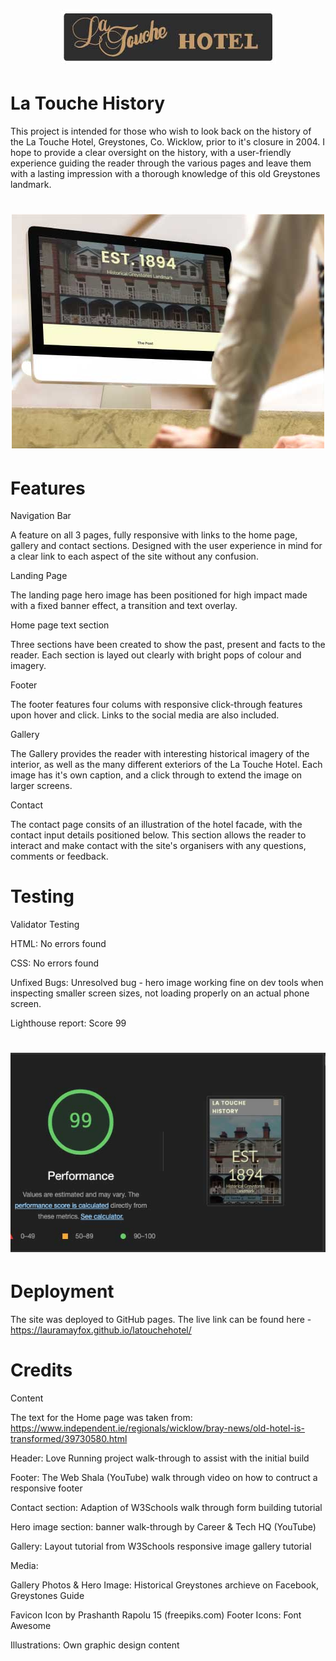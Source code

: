 <h1 align="center"><img src="/assets/images/latouchelogo.jpg"/></h1>

# La Touche History

This project is intended for those who wish to look back on the history of the
La Touche Hotel, Greystones, Co. Wicklow, prior to it's closure in 2004. 
I hope to provide a clear oversight on the history, with a user-friendly experience 
guiding the reader through the various pages and leave them with a lasting impression 
with a thorough knowledge of this old Greystones landmark.

<h1 align="center"><img src="/assets/images/mockup.jpg"/></h1>

# Features

Navigation Bar

A feature on all 3 pages, fully responsive with links to the home page, gallery and contact sections. 
Designed with the user experience in mind for a clear link to each aspect of the site without any confusion.


Landing Page

The landing page hero image has been positioned for high impact made with a fixed banner effect, a transition and text overlay.

Home page text section

Three sections have been created to show the past, present and facts to the reader. Each section is layed out clearly with bright pops
of colour and imagery.


Footer 

The footer features four colums with responsive click-through features upon hover and click. Links to the social media are 
also included.


Gallery

The Gallery provides the reader with interesting historical imagery of the interior, as well as the many different exteriors of the La
Touche Hotel. Each image has it's own caption, and a click through to extend the image on larger screens.


Contact

The contact page consits of an illustration of the hotel facade, with the contact input details positioned below. This section allows
the reader to interact and make contact with the site's organisers with any questions, comments or feedback.


# Testing

Validator Testing

HTML:
No errors found

CSS:
No errors found

Unfixed Bugs:
Unresolved bug - hero image working fine on dev tools when inspecting smaller screen sizes, 
not loading properly on an actual phone screen.

Lighthouse report:
Score 99
<h1 align="center"><img src="/assets/images/lighthouse.jpg"/></h1>


# Deployment

The site was deployed to GitHub pages.
The live link can be found here - https://lauramayfox.github.io/latouchehotel/ 



# Credits 
Content

The text for the Home page was taken from: https://www.independent.ie/regionals/wicklow/bray-news/old-hotel-is-transformed/39730580.html 

Header: Love Running project walk-through to assist with the initial build

Footer: The Web Shala (YouTube) walk through video on how to contruct a responsive footer

Contact section: Adaption of W3Schools walk through form building tutorial

Hero image section: banner walk-through by Career & Tech HQ (YouTube)

Gallery: Layout tutorial from W3Schools responsive image gallery tutorial


Media:

Gallery Photos & Hero Image: Historical Greystones archieve on Facebook, Greystones Guide

Favicon Icon by Prashanth Rapolu 15 (freepiks.com)
Footer Icons: Font Awesome

Illustrations: Own graphic design content
